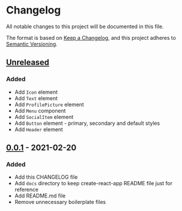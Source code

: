 # Changelog

All notable changes to this project will be documented in this file.

The format is based on [Keep a Changelog](https://keepachangelog.com/en/1.0.0/),
and this project adheres to [Semantic Versioning](https://semver.org/spec/v2.0.0.html).

## [Unreleased]

### Added

- Add `Icon` element
- Add `Text` element
- Add `ProfilePicture` element
- Add `Menu` component
- Add `SocialItem` element
- Add `Button` element - primary, secondary and default styles
- Add `Header` element

## [0.0.1] - 2021-02-20

### Added

- Add this CHANGELOG file
- Add `docs` directory to keep create-react-app README file just for reference
- Add README.md file
- Remove unnecessary boilerplate files

[unreleased]: https://github.com/npranto/portfolio-marlon/compare/v0.0.1...npranto:main
[0.0.1]: https://github.com/npranto/portfolio-marlon/tree/v0.0.1
